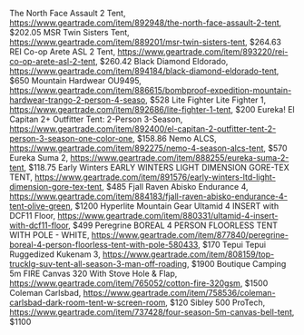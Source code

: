 The North Face Assault 2 Tent, https://www.geartrade.com/item/892948/the-north-face-assault-2-tent, $202.05
MSR Twin Sisters Tent, https://www.geartrade.com/item/889201/msr-twin-sisters-tent, $264.63
REI Co-op Arete ASL 2 Tent, https://www.geartrade.com/item/893220/rei-co-op-arete-asl-2-tent, $260.42
Black Diamond Eldorado, https://www.geartrade.com/item/894184/black-diamond-eldorado-tent, $650
Mountain Hardwear OU9495, https://www.geartrade.com/item/886615/bombproof-expedition-mountain-hardwear-trango-2-person-4-seaso, $528
Lite Fighter Lite Fighter 1, https://www.geartrade.com/item/892686/lite-fighter-1-tent, $200
Eureka! El Capitan 2+ Outfitter Tent: 2-Person 3-Season, https://www.geartrade.com/item/892400/el-capitan-2-outfitter-tent-2-person-3-season-one-color-one, $158.86
Nemo ALCS, https://www.geartrade.com/item/892275/nemo-4-season-alcs-tent, $570
Eureka Suma 2, https://www.geartrade.com/item/888255/eureka-suma-2-tent, $118.75
Early Winters EARLY WINTERS LIGHT DIMENSION GORE-TEX TENT, https://www.geartrade.com/item/891576/early-winters-ltd-light-dimension-gore-tex-tent, $485
Fjall Raven Abisko Endurance 4, https://www.geartrade.com/item/884183/fjall-raven-abisko-endurance-4-tent-olive-green, $1200
Hyperlite Mountain Gear Ultamid 4 INSERT with DCF11 Floor, https://www.geartrade.com/item/880331/ultamid-4-insert-with-dcf11-floor, $499
Peregrine BOREAL 4 PERSON FLOORLESS TENT WITH POLE - WHITE, https://www.geartrade.com/item/877840/peregrine-boreal-4-person-floorless-tent-with-pole-580433, $170
Tepui Tepui Ruggedized Kukenam 3, https://www.geartrade.com/item/808159/top-trucklg-suv-tent-all-season-3-man-off-roading, $1900
Boutique Camping 5m FIRE Canvas 320 With Stove Hole & Flap, https://www.geartrade.com/item/765052/cotton-fire-320gsm, $1500
Coleman Carlsbad, https://www.geartrade.com/item/758536/coleman-carlsbad-dark-room-tent-w-screen-room, $120
Sibley 500 ProTech, https://www.geartrade.com/item/737428/four-season-5m-canvas-bell-tent, $1100
